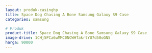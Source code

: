 ```yaml
---
layout: produk-casinghp
title: Space Dog Chasing A Bone Samsung Galaxy S9 Case
categories: samsung

# Produk
product-title: Space Dog Chasing A Bone Samsung Galaxy S9 Case
image-drive: 1CHj5PCa6wMMC0NCWHTakrtYU7d50oGN5
harga: 90000
---
```

